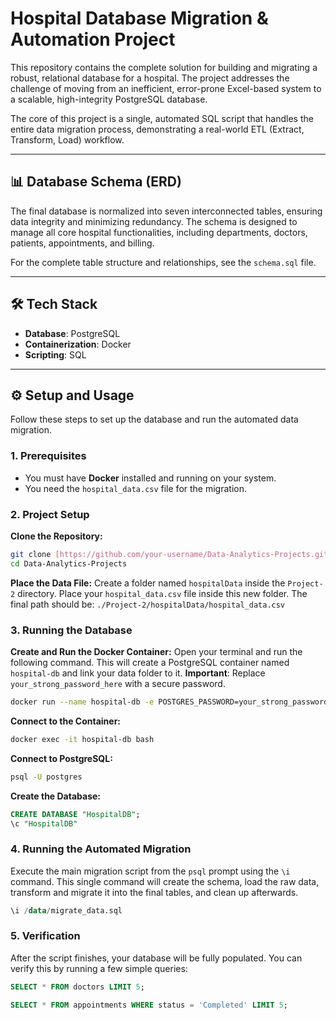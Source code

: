 # Hospital Database Migration & Automation Project

This repository contains the complete solution for building and migrating a robust, relational database for a hospital. The project addresses the challenge of moving from an inefficient, error-prone Excel-based system to a scalable, high-integrity PostgreSQL database.

The core of this project is a single, automated SQL script that handles the entire data migration process, demonstrating a real-world ETL (Extract, Transform, Load) workflow.

---

## 📊 Database Schema (ERD)

The final database is normalized into seven interconnected tables, ensuring data integrity and minimizing redundancy. The schema is designed to manage all core hospital functionalities, including departments, doctors, patients, appointments, and billing.



For the complete table structure and relationships, see the `schema.sql` file.

---

## 🛠️ Tech Stack

-   **Database**: PostgreSQL
-   **Containerization**: Docker
-   **Scripting**: SQL

---

## ⚙️ Setup and Usage

Follow these steps to set up the database and run the automated data migration.

### 1. Prerequisites

-   You must have **Docker** installed and running on your system.
-   You need the `hospital_data.csv` file for the migration.

### 2. Project Setup

**Clone the Repository:**
```bash
git clone [https://github.com/your-username/Data-Analytics-Projects.git](https://github.com/your-username/Data-Analytics-Projects.git)
cd Data-Analytics-Projects
```

**Place the Data File:**
Create a folder named `hospitalData` inside the `Project-2` directory. Place your `hospital_data.csv` file inside this new folder. The final path should be:
`./Project-2/hospitalData/hospital_data.csv`

### 3. Running the Database

**Create and Run the Docker Container:**
Open your terminal and run the following command. This will create a PostgreSQL container named `hospital-db` and link your data folder to it.
**Important**: Replace `your_strong_password_here` with a secure password.

```bash
docker run --name hospital-db -e POSTGRES_PASSWORD=your_strong_password_here -d -p 5432:5432 -v "$(pwd)/Project-2/hospitalData":/data postgres
```

**Connect to the Container:**
```bash
docker exec -it hospital-db bash
```

**Connect to PostgreSQL:**
```bash
psql -U postgres
```

**Create the Database:**
```sql
CREATE DATABASE "HospitalDB";
\c "HospitalDB"
```

### 4. Running the Automated Migration

Execute the main migration script from the `psql` prompt using the `\i` command. This single command will create the schema, load the raw data, transform and migrate it into the final tables, and clean up afterwards.

```sql
\i /data/migrate_data.sql
```

### 5. Verification

After the script finishes, your database will be fully populated. You can verify this by running a few simple queries:

```sql
SELECT * FROM doctors LIMIT 5;

SELECT * FROM appointments WHERE status = 'Completed' LIMIT 5;
```
